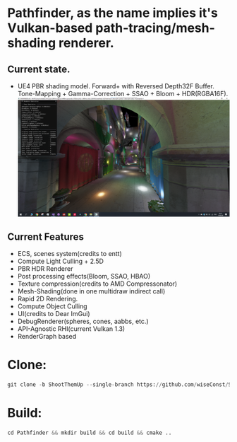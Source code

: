 # **Pathfinder, as the name implies it's Vulkan-based path-tracing/mesh-shading renderer.**

## Current state.

* UE4 PBR shading model. Forward+ with Reversed Depth32F Buffer. Tone-Mapping + Gamma-Correction + SSAO + Bloom + HDR(RGBA16F).
![Alt text](/Resources/Images/7_2.png)

## Current Features
- ECS, scenes system(credits to entt)
- Compute Light Culling + 2.5D
- PBR HDR Renderer
- Post processing effects(Bloom, SSAO, HBAO)
- Texture compression(credits to AMD Compressonator)
- Mesh-Shading(done in one multidraw indirect call)
- Rapid 2D Rendering.
- Compute Object Culling
- UI(credits to Dear ImGui)
- DebugRenderer(spheres, cones, aabbs, etc.)
- API-Agnostic RHI(current Vulkan 1.3)
- RenderGraph based 

# Clone:
```python
git clone -b ShootThemUp --single-branch https://github.com/wiseConst/ShooterGameCourse.git
```
# Build:
```python
cd Pathfinder && mkdir build && cd build && cmake ..
```
